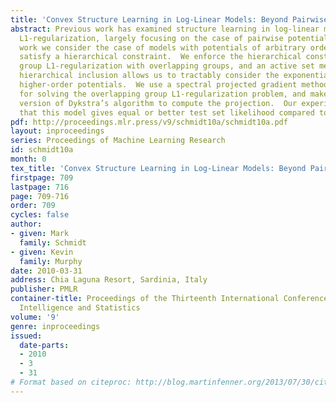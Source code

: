 ```yaml
---
title: 'Convex Structure Learning in Log-Linear Models: Beyond Pairwise Potentials'
abstract: Previous work has examined structure learning in log-linear models with
  L1-regularization, largely focusing on the case of pairwise potentials.  In this
  work we consider the case of models with potentials of arbitrary order, but that
  satisfy a hierarchical constraint.  We enforce the hierarchical constraint using
  group L1-regularization with overlapping groups, and an active set method that enforces
  hierarchical inclusion allows us to tractably consider the exponential number of
  higher-order potentials.  We use a spectral projected gradient method as a sub-routine
  for solving the overlapping group L1-regularization problem, and make use of a sparse
  version of Dykstra’s algorithm to compute the projection.  Our experiments indicate
  that this model gives equal or better test set likelihood compared to previous models.
pdf: http://proceedings.mlr.press/v9/schmidt10a/schmidt10a.pdf
layout: inproceedings
series: Proceedings of Machine Learning Research
id: schmidt10a
month: 0
tex_title: 'Convex Structure Learning in Log-Linear Models: Beyond Pairwise Potentials'
firstpage: 709
lastpage: 716
page: 709-716
order: 709
cycles: false
author:
- given: Mark
  family: Schmidt
- given: Kevin
  family: Murphy
date: 2010-03-31
address: Chia Laguna Resort, Sardinia, Italy
publisher: PMLR
container-title: Proceedings of the Thirteenth International Conference on Artificial
  Intelligence and Statistics
volume: '9'
genre: inproceedings
issued:
  date-parts:
  - 2010
  - 3
  - 31
# Format based on citeproc: http://blog.martinfenner.org/2013/07/30/citeproc-yaml-for-bibliographies/
---
```

